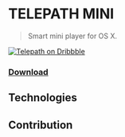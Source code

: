 # TELEPATH MINI

> Smart mini player for OS X.

[![Telepath on Dribbble](https://dl.dropboxusercontent.com/u/100463011/telepath-dribbble-promo.png)](https://dribbble.com/shots/1869508-Telepath-Mini-Player)

### [Download](http://labs.voronianski.com/get-telepath-mini)

## Technologies

## Contribution
